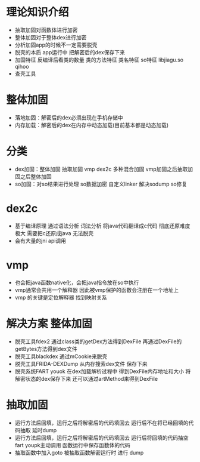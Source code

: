 # 理论知识介绍
- 抽取加固对函数体进行加密
- 整体加固对于整体dex进行加密
- 分析加固app的时候不一定需要脱壳
- 脱壳的本质 app运行中 把解密后的dex保存下来
- 加固特征 反编译后看类的数量 类的方法特征 类名特征 so特征 libjiagu.so qihoo
- 查壳工具

# 整体加固
- 落地加固：解密后的dex必须出现在手机存储中
- 内存加载：解密后的dex在内存中动态加载(目前基本都是动态加载)


# 分类
- dex加固：整体加固 抽取加固 vmp dex2c 多种混合加固  vmp加固之后抽取加固之后整体加固
- so加固：对so结果进行处理 so数据加密 自定义linker 解决sodump so修复

# dex2c
- 基于编译原理 通过语法分析 词法分析 将java代码翻译成c代码 彻底还原难度极大 需要把c还原成java  无法脱壳
- 会有大量的jni api调用

# vmp
- 也会把java函数native化，会把java指令放在so中执行
- vmp通常会共用一个解释器 因此被vmp保护的函数会注册在一个地址上
- vmp 的关键是定位解释器 找到映射关系



# 解决方案 整体加固
- 脱壳工具fdex2 通过class类的getDex方法得到DexFile 再通过DexFile的getBytes方法得到dex文件
- 脱壳工具blackdex 通过mCookie来脱壳
- 脱壳工具FRIDA-DEXDump 从内存搜索dex文件 保存下来
- 脱壳系统FART youok 在dex加载解析过程中 得到DexFile内存地址和大小 将解密状态的dex保存下来 还可以通过artMethod来得到DexFile

# 抽取加固
- 运行方法后回填，运行之后将解密后的代码填回去 运行后不在将已经回填的代码抽取 延时dump
- 运行方法后回填，运行之后将解密后的代码填回去 运行后将回填的代码抽空 fart youpk主动调用 函数运行中保存函数体的代码
- 抽取函数中加入goto 被抽取函数解密运行时 进行 dump


